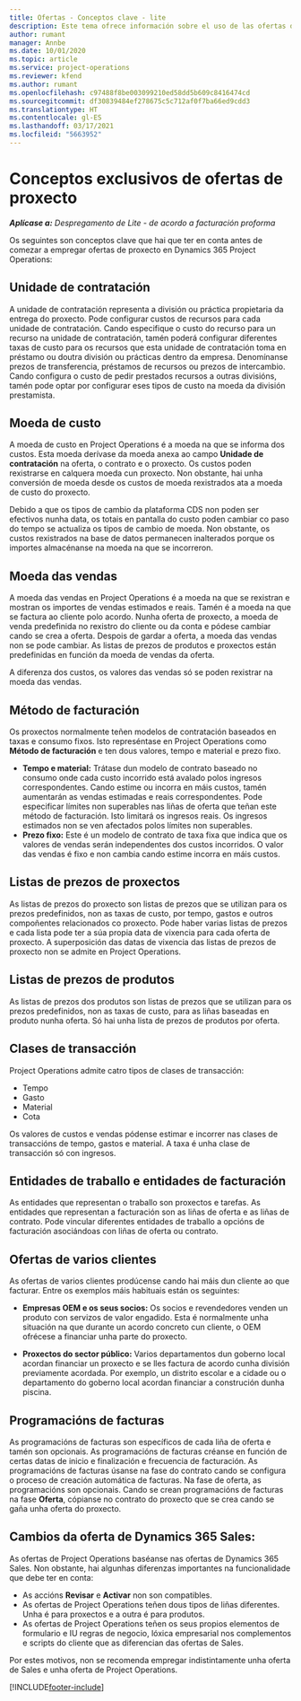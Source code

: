 ```yaml
---
title: Ofertas - Conceptos clave - lite
description: Este tema ofrece información sobre el uso de las ofertas de proxecto en Project Operations.
author: rumant
manager: Annbe
ms.date: 10/01/2020
ms.topic: article
ms.service: project-operations
ms.reviewer: kfend
ms.author: rumant
ms.openlocfilehash: c97488f8be003099210ed58dd5b609c8416474cd
ms.sourcegitcommit: df30839484ef278675c5c712af0f7ba66ed9cdd3
ms.translationtype: HT
ms.contentlocale: gl-ES
ms.lasthandoff: 03/17/2021
ms.locfileid: "5663952"
---
```

# <a name="concepts-unique-to-project-quotes"></a>Conceptos exclusivos de ofertas de proxecto

_**Aplícase a:** Despregamento de Lite - de acordo a facturación proforma_


Os seguintes son conceptos clave que hai que ter en conta antes de comezar a empregar ofertas de proxecto en Dynamics 365 Project Operations:

## <a name="contracting-unit"></a>Unidade de contratación

A unidade de contratación representa a división ou práctica propietaria da entrega do proxecto. Pode configurar custos de recursos para cada unidade de contratación. Cando especifique o custo do recurso para un recurso na unidade de contratación, tamén poderá configurar diferentes taxas de custo para os recursos que esta unidade de contratación toma en préstamo ou doutra división ou prácticas dentro da empresa. Denomínanse prezos de transferencia, préstamos de recursos ou prezos de intercambio. Cando configura o custo de pedir prestados recursos a outras divisións, tamén pode optar por configurar eses tipos de custo na moeda da división prestamista.

## <a name="cost-currency"></a>Moeda de custo

A moeda de custo en Project Operations é a moeda na que se informa dos custos. Esta moeda derívase da moeda anexa ao campo **Unidade de contratación** na oferta, o contrato e o proxecto. Os custos poden rexistrarse en calquera moeda cun proxecto. Non obstante, hai unha conversión de moeda desde os custos de moeda rexistrados ata a moeda de custo do proxecto.

Debido a que os tipos de cambio da plataforma CDS non poden ser efectivos nunha data, os totais en pantalla do custo poden cambiar co paso do tempo se actualiza os tipos de cambio de moeda. Non obstante, os custos rexistrados na base de datos permanecen inalterados porque os importes almacénanse na moeda na que se incorreron.

## <a name="sales-currency"></a>Moeda das vendas

A moeda das vendas en Project Operations é a moeda na que se rexistran e mostran os importes de vendas estimados e reais. Tamén é a moeda na que se factura ao cliente polo acordo. Nunha oferta de proxecto, a moeda de venda predefinida no rexistro do cliente ou da conta e pódese cambiar cando se crea a oferta. Despois de gardar a oferta, a moeda das vendas non se pode cambiar. As listas de prezos de produtos e proxectos están predefinidas en función da moeda de vendas da oferta.

A diferenza dos custos, os valores das vendas só se poden rexistrar na moeda das vendas.

## <a name="billing-method"></a>Método de facturación

Os proxectos normalmente teñen modelos de contratación baseados en taxas e consumo fixos. Isto represéntase en Project Operations como **Método de facturación** e ten dous valores, tempo e material e prezo fixo.

- **Tempo e material:** Trátase dun modelo de contrato baseado no consumo onde cada custo incorrido está avalado polos ingresos correspondentes. Cando estime ou incorra en máis custos, tamén aumentarán as vendas estimadas e reais correspondentes. Pode especificar límites non superables nas liñas de oferta que teñan este método de facturación. Isto limitará os ingresos reais. Os ingresos estimados non se ven afectados polos límites non superables.
- **Prezo fixo:** Este é un modelo de contrato de taxa fixa que indica que os valores de vendas serán independentes dos custos incorridos. O valor das vendas é fixo e non cambia cando estime incorra en máis custos.

## <a name="project-price-lists"></a>Listas de prezos de proxectos

As listas de prezos do proxecto son listas de prezos que se utilizan para os prezos predefinidos, non as taxas de custo, por tempo, gastos e outros compoñentes relacionados co proxecto. Pode haber varias listas de prezos e cada lista pode ter a súa propia data de vixencia para cada oferta de proxecto. A superposición das datas de vixencia das listas de prezos de proxecto non se admite en Project Operations.

## <a name="product-price-lists"></a>Listas de prezos de produtos

As listas de prezos dos produtos son listas de prezos que se utilizan para os prezos predefinidos, non as taxas de custo, para as liñas baseadas en produto nunha oferta. Só hai unha lista de prezos de produtos por oferta.

## <a name="transaction-classes"></a>Clases de transacción

Project Operations admite catro tipos de clases de transacción:

- Tempo
- Gasto
- Material
- Cota

Os valores de custos e vendas pódense estimar e incorrer nas clases de transaccións de tempo, gastos e material. A taxa é unha clase de transacción só con ingresos.

## <a name="work-entities-and-billing-entities"></a>Entidades de traballo e entidades de facturación

As entidades que representan o traballo son proxectos e tarefas. As entidades que representan a facturación son as liñas de oferta e as liñas de contrato. Pode vincular diferentes entidades de traballo a opcións de facturación asociándoas con liñas de oferta ou contrato.

## <a name="multi-customer-deals"></a>Ofertas de varios clientes

As ofertas de varios clientes prodúcense cando hai máis dun cliente ao que facturar. Entre os exemplos máis habituais están os seguintes:

- **Empresas OEM e os seus socios:** Os socios e revendedores venden un produto con servizos de valor engadido. Esta é normalmente unha situación na que durante un acordo concreto cun cliente, o OEM ofrécese a financiar unha parte do proxecto. 

- **Proxectos do sector público:** Varios departamentos dun goberno local acordan financiar un proxecto e se lles factura de acordo cunha división previamente acordada. Por exemplo, un distrito escolar e a cidade ou o departamento do goberno local acordan financiar a construción dunha piscina.

## <a name="invoice-schedules"></a>Programacións de facturas

As programacións de facturas son específicos de cada liña de oferta e tamén son opcionais. As programacións de facturas créanse en función de certas datas de inicio e finalización e frecuencia de facturación. As programacións de facturas úsanse na fase do contrato cando se configura o proceso de creación automática de facturas. Na fase de oferta, as programacións son opcionais. Cando se crean programacións de facturas na fase **Oferta**, cópianse no contrato do proxecto que se crea cando se gaña unha oferta do proxecto.

## <a name="changes-from-dynamics-365-sales-quote"></a>Cambios da oferta de Dynamics 365 Sales:

As ofertas de Project Operations baséanse nas ofertas de Dynamics 365 Sales. Non obstante, hai algunhas diferenzas importantes na funcionalidade que debe ter en conta:

- As accións **Revisar** e **Activar** non son compatibles.
- As ofertas de Project Operations teñen dous tipos de liñas diferentes. Unha é para proxectos e a outra é para produtos.
- As ofertas de Project Operations teñen os seus propios elementos de formulario e IU regras de negocio, lóxica empresarial nos complementos e scripts do cliente que as diferencian das ofertas de Sales.

Por estes motivos, non se recomenda empregar indistintamente unha oferta de Sales e unha oferta de Project Operations.


[!INCLUDE[footer-include](../../includes/footer-banner.md)]
